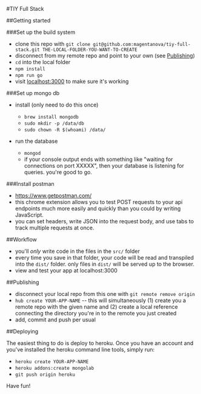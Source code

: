 #TIY Full Stack

##Getting started

###Set up the build system
  - clone this repo with `git clone git@github.com:magentanova/tiy-full-stack.git THE-LOCAL-FOLDER-YOU-WANT-TO-CREATE`
  - disconnect from my remote repo and point to your own (see [Publishing](#publishing))
  - `cd` into the local folder
  - `npm install`
  - `npm run go`
  - visit [localhost:3000](http://localhost:3000) to make sure it's working
  
###Set up mongo db 

  - install (only need to do this once)
    - `brew install mongodb`
    - `sudo mkdir -p /data/db`
    - `sudo chown -R $(whoami) /data/`
  
  - run the database
    - `mongod`
    - if your console output ends with something like "waiting for connections on port XXXXX", then your database is listening for queries. you're good to go.

###Install postman

  - https://www.getpostman.com/
  - this chrome extension allows you to test POST requests to your api endpoints much more easily and quickly than you could by writing JavaScript. 
  - you can set headers, write JSON into the request body, and use tabs to track multiple requests at once.
  
##Workflow
  
  - you'll *only* write code in the files in the `src/` folder
  - every time you save in that folder, your code will be read and transpiled into the `dist/` folder. only files in `dist/` will be served up to the browser.
  - view and test your app at localhost:3000
  
##Publishing

  - disconnect your local repo from this one with `git remote remove origin`
  - `hub create YOUR-APP-NAME` -- this will simultaneously (1) create you a remote repo with the given name and (2) create a local reference connecting the directory you're in to the remote you just created
  - add, commit and push per usual

##Deploying 

The easiest thing to do is deploy to heroku. Once you have an account and you've installed the heroku command line tools, simply run: 
 
  - `heroku create YOUR-APP-NAME`
  - `heroku addons:create mongolab`
  - `git push origin heroku`

Have fun!
